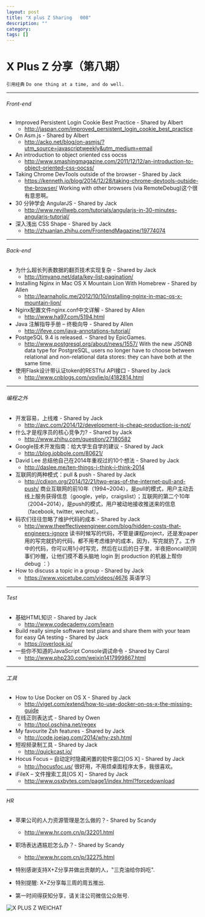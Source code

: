 ```yaml
---
layout: post
title: "X plus Z Sharing   008"
description: ""
category: 
tags: []
---
```

# X Plus Z 分享（第八期）
`引用经典`
`Do one thing at a time, and do well.`

----

###### Front-end

* Improved Persistent Login Cookie Best Practice - Shared by Albert
    * <http://jaspan.com/improved_persistent_login_cookie_best_practice>
* On Asm.js - Shared by Albert
    * <http://acko.net/blog/on-asmjs/?utm_source=javascriptweekly&utm_medium=email>
* An introduction to object oriented css oocss
    * <http://www.smashingmagazine.com/2011/12/12/an-introduction-to-object-oriented-css-oocss/>
* Taking Chrome DevTools outside of the browser - Shared by Jack
	* <https://kenneth.io/blog/2014/12/28/taking-chrome-devtools-outside-the-browser/> Working with other browsers (via RemoteDebug)这个很有意思啊。
* 30 分钟学会 AngularJS - Shared by Jack
	* <http://www.revillweb.com/tutorials/angularjs-in-30-minutes-angularjs-tutorial/> 
* 深入浅出 CSS Shape - Shared by Jack
	* <http://zhuanlan.zhihu.com/FrontendMagazine/19774074> 


----

###### Back-end
* 为什么超长列表数据的翻页技术实现复杂 - Shared by Jack
	* <http://timyang.net/data/key-list-pagination/>
* Installing Nginx in Mac OS X Mountain Lion With Homebrew - Shared by Allen
	* <http://learnaholic.me/2012/10/10/installing-nginx-in-mac-os-x-mountain-lion/>
* Nginx配置文件nginx.conf中文详解 - Shared by Allen
	* <http://www.ha97.com/5194.html>
* Java 注解指导手册 – 终极向导 - Shared by Allen
	* <http://ifeve.com/java-annotations-tutorial/>
* PostgeSQL 9.4 is released. - Shared by EpicGames.
	* <http://www.postgresql.org/about/news/1557/> With the new JSONB data type for PostgreSQL, users no longer have to choose between relational and non-relational data stores: they can have both at the same time.
* 使用Flask设计带认证token的RESTful API接口 - Shared by Jack
	* <http://www.cnblogs.com/vovlie/p/4182814.html> 

----

###### 编程之外
* 开发容易，上线难 - Shared by Jack
    * <http://avc.com/2014/12/development-is-cheap-production-is-not/>
* 什么才是程序员的核心竞争力? - Shared by Jack
	* <http://www.zhihu.com/question/27180582> 
* Google技术开发指南：给大学生自学的建议 - Shared by Jack
	* <http://blog.jobbole.com/80621/>
* David Lee 总结他自己在2014年重视过的10个想法 - Shared by Jack
	* <http://daslee.me/ten-things-i-think-i-think-2014> 
* 互联网的两种模式：pull & push - Shared by Jack
	* <http://cdixon.org/2014/12/21/two-eras-of-the-internet-pull-and-push/> 商业互联网的前10年（1994~2004），是pull的模式，用户主动去线上服务获得信息（google，yelp，craigslist）；互联网的第二个10年（2004~2014），是push的模式，用户被动地接收推送来的信息（facebook, twitter, wechat）。
* 码农们往往忽略了维护代码的成本 - Shared by Jack
	* <http://www.theeffectiveengineer.com/blog/hidden-costs-that-engineers-ignore> 读书时候写的代码，不管是课程project，还是发paper用的写完就扔的代码，都不用考虑维护的成本，因为，写完就扔了。工作中的代码，你可以用1小时写完，然后在以后的日子里，半夜把oncall的同事们吵醒，让他们摸不着头脑地 login 到 production 的机器上帮你 debug ：） 
* How to discuss a topic in a group - Shared by Jack
	* <https://www.voicetube.com/videos/4676> 英语学习
	
----

###### Test

* 基础HTML知识 - Shared by Jack
    * <http://www.codecademy.com/learn>
* Build really simple software test plans and share them with your team for easy QA testing - Shared by Jack
    * <https://overlook.io/>
* 一些你不知道的JavaScript Console调试命令 - Shared by Carol
	* <http://www.php230.com/weixin1417999867.html>   

----

###### 工具
* How to Use Docker on OS X - Shared by Jack
    * <http://viget.com/extend/how-to-use-docker-on-os-x-the-missing-guide>
* 在线正则表达式 - Shared by Owen
    * <http://tool.oschina.net/regex>
* My favourite Zsh features - Shared by Jack
	* <http://code.joejag.com/2014/why-zsh.html>
* 短视频录制工具 - Shared by Jack
	* http://quickcast.io/ 	
* Hocus Focus – 自动定时隐藏闲置的软件窗口[OS X]  - Shared by Jack
	* <http://hocusfoc.us/> 很好用，不用烦桌面程序太多，我很喜欢。
* iFileX – 文件搜索工具[OS X] - Shared by Jack
	* <http://www.osxbytes.com/page1/index.html?forcedownload>

----

###### HR
* 苹果公司的人力资源管理是怎么做的？- Shared by Scandy
    * <http://www.hr.com.cn/p/32201.html>
* 职场表达遇尴尬怎么办？- Shared by Scandy
    * <http://www.hr.com.cn/p/32275.html>



* 特别感谢支持X+Z分享并做出贡献的人，"三克油给你妈吃".

* 特别提醒: X+Z分享每三周的周五推出.

* 第一时间得获知分享，请关注公司微信公众账号.

<img src="https://s3-us-west-1.amazonaws.com/xplusz.com/x%2Bz_weichat.png" alt="X PLUS Z WEICHAT">
